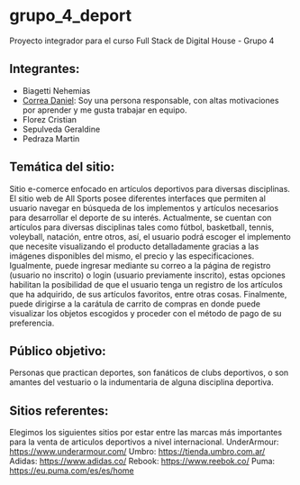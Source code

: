 # grupo_4_deport
Proyecto integrador para el curso Full Stack de Digital House - Grupo 4 

## Integrantes:
<ul>
  <li>Biagetti Nehemias</li>  
  <li><a href="https://github.com/danielcorrea28">Correa Daniel</a>: Soy una persona responsable, con altas motivaciones por aprender y me gusta trabajar en equipo.</li> 
  <li>Florez Cristian</li>  
  <li>Sepulveda Geraldine</li>  
  <li>Pedraza Martin</li>
</ul>

## Temática del sitio:
  Sitio e-comerce enfocado en artículos deportivos para diversas disciplinas.
  El sitio web de All Sports posee diferentes interfaces que permiten al usuario navegar en búsqueda de los implementos y artículos necesarios para desarrollar el deporte de su interés. Actualmente, se cuentan con artículos para diversas disciplinas tales como fútbol, basketball, tennis, voleyball, natación, entre otros, así, el usuario podrá escoger el implemento que necesite visualizando el producto detalladamente gracias a las imágenes disponibles del mismo, el precio y las especificaciones. Igualmente, puede ingresar mediante su correo a la página de registro (usuario no inscrito) o login (usuario previamente inscrito), estas opciones habilitan la posibilidad de que el usuario tenga un registro de los artículos que ha adquirido, de sus artículos favoritos, entre otras cosas. Finalmente, puede dirigirse a la carátula de carrito de compras en donde puede visualizar los objetos escogidos y proceder con el método de pago de su preferencia.

## Público objetivo:
  Personas que practican deportes, son fanáticos de clubs deportivos, o son amantes del vestuario o la indumentaria de alguna disciplina deportiva.

## Sitios referentes:
  Elegimos los siguientes sitios por estar entre las marcas más importantes para la venta de articulos deportivos a nivel internacional.
  UnderArmour: https://www.underarmour.com/
  Umbro: https://tienda.umbro.com.ar/
  Adidas: https://www.adidas.co/
  Rebook: https://www.reebok.co/
  Puma: https://eu.puma.com/es/es/home
